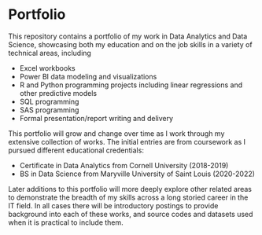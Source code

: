 # Portfolio
This repository contains a portfolio of my work in Data Analytics and Data Science, showcasing both my
education and on the job skills in a variety of technical areas, including

  - Excel workbooks
  - Power BI data modeling and visualizations
  - R and Python programming projects including linear regressions and other predictive models
  - SQL programming
  - SAS programming
  - Formal presentation/report writing and delivery

This portfolio will grow and change over time as I work through my extensive collection of works. The
initial entries are from coursework as I pursued different educational credentials:
  - Certificate in Data Analytics from Cornell University (2018-2019)
  - BS in Data Science from Maryville University of Saint Louis (2020-2022)

Later additions to this portfolio will more deeply explore other related areas to demonstrate the breadth
of my skills across a long storied career in the IT field. In all cases there will be introductory postings
to provide background into each of these works, and source codes and datasets used when it is practical to
include them.
